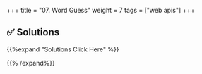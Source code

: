 +++
title = "07. Word Guess"
weight = 7
tags = ["web apis"] 
+++




## ✅ Solutions 
{{%expand "Solutions Click Here" %}}

{{% /expand%}}